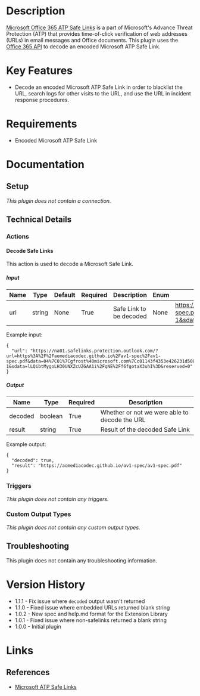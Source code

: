# Description

[Microsoft Office 365 ATP Safe Links](https://docs.microsoft.com/en-us/office365/securitycompliance/atp-safe-links) is a part of Microsoft's Advance Threat Protection (ATP) that provides time-of-click verification of web addresses (URLs) in email messages and Office documents. This plugin uses the [Office 365 API](https://docs.microsoft.com/en-us/office/office-365-management-api/office-365-management-activity-api-schema) to decode an encoded Microsoft ATP Safe Link.

# Key Features

* Decode an encoded Microsoft ATP Safe Link in order to blacklist the URL, search logs for other visits to the URL, and use the URL in incident response procedures.

# Requirements

* Encoded Microsoft ATP Safe Link

# Documentation

## Setup

_This plugin does not contain a connection._

## Technical Details

### Actions

#### Decode Safe Links

This action is used to decode a Microsoft Safe Link.

##### Input

|Name|Type|Default|Required|Description|Enum|Example|
|----|----|-------|--------|-----------|----|-------|
|url|string|None|True|Safe Link to be decoded|None|https://na01.safelinks.protection.outlook.com/?url=https%3A%2F%2Faomediacodec.github.io%2Fav1-spec%2Fav1-spec.pdf&data=04%7C01%7Cgfrost%40microsoft.com%7Cc01143f4353e426231d508d590e3a9c1%7C72f988bf86f141af91ab2d7cd011db47%7C1%7C1%7C636574229902920663%7CUnknown%7CTWFpbGZsb3d8eyJWIjoiMC4wLjAwMDAiLCJQIjoiV2luMzIiLCJBTiI6Ik1haWwifQ%3D%3D%7C-1&sdata=lLQibtMygoLH30UNXZcUZGAA1i%2FqNE%2Ff6fgotaX3uhI%3D&reserved=0|

Example input:

```
{
  "url": "https://na01.safelinks.protection.outlook.com/?url=https%3A%2F%2Faomediacodec.github.io%2Fav1-spec%2Fav1-spec.pdf&data=04%7C01%7Cgfrost%40microsoft.com%7Cc01143f4353e426231d508d590e3a9c1%7C72f988bf86f141af91ab2d7cd011db47%7C1%7C1%7C636574229902920663%7CUnknown%7CTWFpbGZsb3d8eyJWIjoiMC4wLjAwMDAiLCJQIjoiV2luMzIiLCJBTiI6Ik1haWwifQ%3D%3D%7C-1&sdata=lLQibtMygoLH30UNXZcUZGAA1i%2FqNE%2Ff6fgotaX3uhI%3D&reserved=0"
}
```

##### Output

|Name|Type|Required|Description|
|----|----|--------|-----------|
|decoded|boolean|True|Whether or not we were able to decode the URL|
|result|string|True|Result of the decoded Safe Link|

Example output:

```
{
  "decoded": true,
  "result": "https://aomediacodec.github.io/av1-spec/av1-spec.pdf"
}
```

### Triggers

_This plugin does not contain any triggers._

### Custom Output Types

_This plugin does not contain any custom output types._

## Troubleshooting

This plugin does not contain any troubleshooting information.

# Version History

* 1.1.1 - Fix issue where `decoded` output wasn't returned
* 1.1.0 - Fixed issue where embedded URLs returned blank string
* 1.0.2 - New spec and help.md format for the Extension Library
* 1.0.1 - Fixed issue where non-safelinks returned a blank string
* 1.0.0 - Initial plugin

# Links

## References

* [Microsoft ATP Safe Links](https://docs.microsoft.com/en-us/office365/securitycompliance/atp-safe-links)
